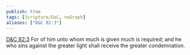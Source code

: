 ```yaml
---
publish: true
tags: [Scripture/DaC, noGraph]
aliases: ["D&C 82:3"]
---
```

[D&C 82:3](https://churchofjesuschrist.org/study/scriptures/dc-testament/dc/82?lang=eng&id=p3#p3) For of him unto whom much is given much is required; and he who sins against the greater light shall receive the greater condemnation.
